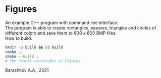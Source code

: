 # Figures  
An example C++ program with command line interface.  
The program is able to create rectangles, squares, triangles and circles of different colors
and save them to 800 x 600 BMP files.  
How to build:
```bash
mkdir -p build && cd build
cmake ..
cmake --build .
# The result executable is Figures
```

Barashkov A.A., 2021